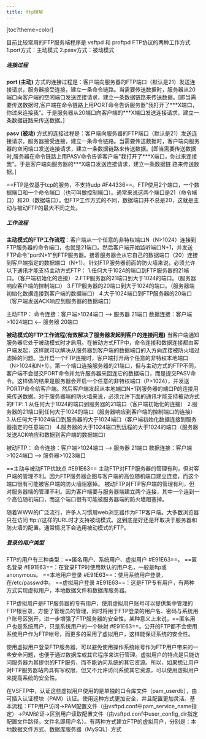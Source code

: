 ```yaml
---
title: ftp理解 
---
```


[toc?theme=color]

目前比较常用的FTP服务端程序是 vsftpd 和 proftpd
FTP协议的两种工作方式
1.port方式：主动模式
2.pasv方式：被动模式

##### 连接过程
__port (主动)__ 方式的连接过程是：客户端向服务器的FTP端口（默认是21）发送连接请求，服务器接受连接，建立一条命令链路。当需要传送数据时，服务器从20端口向客户端的空闲端口发送连接请求，建立一条数据链路来传送数据。[即当需要传送数据时,客户端在命令链路上用PORT命令告诉服务器"我打开了\*\*\*X端口，你过来连接我"。于是服务器从20端口向客户端的\*\*\*X端口发送连接请求，建立一条数据链路来传送数据。]

__pasv (被动)__ 方式的连接过程是：客户端向服务器的FTP端口（默认是21）发送连接请求，服务器接受连接，建立一条命令链路。当需要传送数据时，客户端向服务器的空闲端口发送连接请求，建立一条数据链路来传送数据。[即当需要传送数据时,服务器在命令链路上用PASV命令告诉客户端"我打开了\*\*\*X端口，你过来连接我"。于是客户端向服务器的\*\*\*X端口发送连接请求，建立一条数据链 路来传送数据。]

==FTP是仅基于tcp的服务，不支持udp #F44336==。FTP使用2个端口，一个数据端口和一个命令端口（也可叫做控制端口）。通常来说这两个端口是21（命令端口）和20（数据端口）。但FTP工作方式的不同，数据端口并不总是20，这就是主动与被动FTP的最大不同之处。

##### 工作流程
__主动模式的FTP工作流程__：客户端从一个任意的非特权端口N（N>1024）连接到FTP服务器的命令端口，也就是21端口。然后客户端开始监听端口N+1，并发送FTP命令"portN+1"到FTP服务器。接着服务器会从它自己的数据端口（20）连接到客户端指定的数据端口（N+1）。针对FTP服务器前面的防火墙来说，必须允许以下通讯才能支持主动方式FTP：
1.任何大于1024的端口到FTP服务器的21端口。（客户端初始化的连接）
2.FTP服务器的21端口到大于1024的端口。（服务器响应客户端的控制端口）
3.FTP服务器的20端口到大于1024的端口。（服务器端初始化数据连接到客户端的数据端口）
4.大于1024端口到FTP服务器的20端口（客户端发送ACK响应到服务器的数据端口）

主动FTP：
命令连接：客户端>1024端口  --> 服务器 21端口
数据连接：客户端>1024端口 <-- 服务器 20端口

__被动模式的FTP工作流程(有效解决了服务器发起到客户的连接问题)__ 当客户端通知服务器它处于被动模式时才启用。在被动方式FTP中，命令连接和数据连接都由客户端发起，这样就可以解决从服务器到客户端的数据端口的入方向连接被防火墙过滤掉的问题。当开启一个FTP连接时，客户端打开两个任意的非特权本地端口（N>1024和N+1）。第一个端口连接服务器的21端口，但与主动方式的FTP不同，客户端不会提交PORT命令并允许服务器来回连它的数据端口，而是提交PASV命令。这样做的结果是服务器会开启一个任意的非特权端口（P>1024），并发送PORTP命令给客户端。然后客户端发起从本地端口N+1到服务器的端口P的连接用来传送数据。对于服务器端的防火墙来说，必须允许下面的通讯才能支持被动方式的FTP:
1.从任何大于1024的端口到服务器的21端口（客户端初始化的连接）
2.服务器的21端口到任何大于1024的端口（服务器响应到客户端的控制端口的连接）
3.从任何大于1024端口到服务器的大于1024端口（客户端初始化数据连接到服务器指定的任意端口）
4.服务器的大于1024端口到远程的大于1024的端口（服务器发送ACK响应和数据到客户端的数据端口）

被动FTP：
命令连接：客户端>1024端口 --> 服务器 21端口
数据连接：客户端>1024端口 --> 服务器>1023端口

==主动与被动FTP优缺点 #E91E63==
主动FTP对FTP服务器的管理有利，但对客户端的管理不利。因为FTP服务器企图与客户端的高位随机端口建立连接，而这个端口很有可能被客户端的防火墙阻塞掉。
被动FTP对FTP客户端的管理有利，但对服务器端的管理不利。因为客户端要与服务器端建立两个连接，其中一个连到一个高位随机端口，而这个端口很有可能被服务器端的防火墙阻塞掉。

随着WWW的广泛流行，许多人习惯用web浏览器作为FTP客户端。大多数浏览器只在访问 ftp://这样的URL时才支持被动模式。这到底是好还是坏取决于服务器和防火墙的配置。通常情况下会选用被动模式的FTP。

##### 登录的用户类型
FTP的用户有三种类型：==匿名用户、系统用户、虚拟用户 #E91E63==。
==匿名登录 #E91E63==：在登录FTP时使用默认的用户名，一般是ftp或anonymous。
==本地用户登录 #E91E63==：使用系统用户登录，在/etc/passwd中。
==虚拟用户登录 #E91E63==：这是FTP专有用户，有两种方式实现虚拟用户，本地数据文件和数据库服务器。

FTP虚拟用户是FTP服务器的专有用户，使用虚拟用户账号可以提供集中管理的FTP根目录，方便了管理员的管理，同时将用于FTP登录的用户名、密码与系统用户账号区别开，进一步增强了FTP服务器的安全性。某种意义上来说，==匿名用户也是系统用户，只是系统用户的一个映射 #E91E63==。公开的FTP都不会使用系统用户作为FTP帐号，而更多的采用了虚拟用户，这样能保证系统的安全性。

使用虚拟用户登录FTP服务器，可以避免使用操作系统帐号作为FTP用户带来的一些安全问题，也便于通过数据库或其它程序来进行管理。虚拟用户的特点是只能访问服务器为其提供的FTP服务，而不能访问系统的其它资源。所以，如果想让用户对FTP服务器站内具有写权限，但又不允许访问系统其它资源，可以使用虚拟用户来提高系统的安全性。

在VSFTP中，认证这些虚拟用户使用的是单独的口令库文件（pam_userdb），由可插入认证模块（PAM）认证。使用这种方式更加安全，并且配置更加灵活。基本流程：FTP用户访问->PAM配置文件（由vsftpd.conf中pam_service_name指定）->PAM论证->区别用户读取配置文件（由vsftpd.conf中user_config_dir指定配置文件路径，文件名即用户名）。有两种方式建立FTP的虚拟用户，分别是：本地数据文件方式、数据库服务器（MySQL）方式

